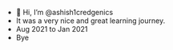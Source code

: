 - 👋 Hi, I’m @ashish1credgenics
- It was a very nice and great learning journey.
- Aug 2021 to Jan 2021
- Bye
<!---
ashish1credgenics/ashish1credgenics is a ✨ special ✨ repository because its `README.md` (this file) appears on your GitHub profile.
You can click the Preview link to take a look at your changes.
--->
